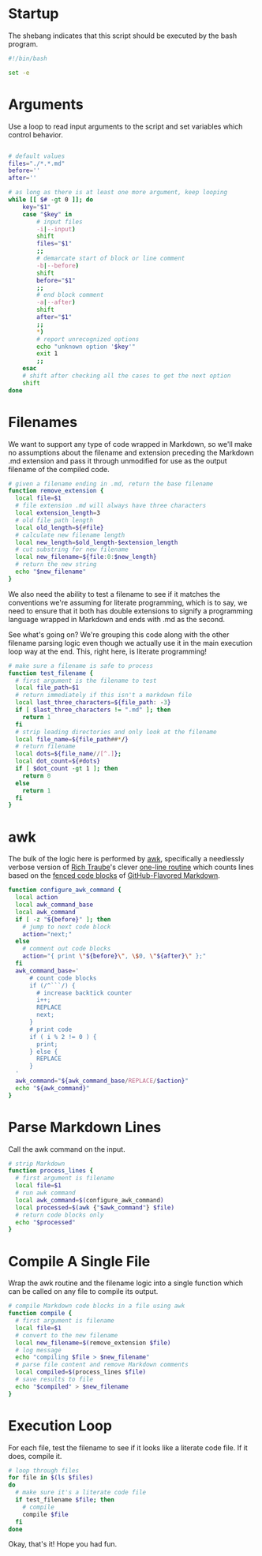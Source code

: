 # Startup #

The shebang indicates that this script should be executed by the bash program.

```bash
#!/bin/bash

set -e
```

# Arguments

Use a loop to read input arguments to the script and set variables which control behavior.

```bash

# default values
files="./*.*.md"
before=''
after=''

# as long as there is at least one more argument, keep looping
while [[ $# -gt 0 ]]; do
    key="$1"
    case "$key" in
        # input files
        -i|--input)
        shift
        files="$1"
        ;;
        # demarcate start of block or line comment
        -b|--before)
        shift
        before="$1"
        ;;
        # end block comment
        -a|--after)
        shift
        after="$1"
        ;;
        *)
        # report unrecognized options
        echo "unknown option '$key'"
        exit 1
        ;;
    esac
    # shift after checking all the cases to get the next option
    shift
done
```

# Filenames #

We want to support any type of code wrapped in Markdown, so we'll make no assumptions about the filename and extension preceding the Markdown .md extension and pass it through unmodified for use as the output filename of the compiled code.

```bash
# given a filename ending in .md, return the base filename
function remove_extension {
  local file=$1
  # file extension .md will always have three characters
  local extension_length=3
  # old file path length
  local old_length=${#file}
  # calculate new filename length
  local new_length=$old_length-$extension_length
  # cut substring for new filename
  local new_filename=${file:0:$new_length}
  # return the new string
  echo "$new_filename"
}
```

We also need the ability to test a filename to see if it matches the conventions we're assuming for literate programming, which is to say, we need to ensure that it both has double extensions to signify a programming language wrapped in Markdown and ends with .md as the second.

See what's going on? We're grouping this code along with the other filename parsing logic even though we actually use it in the main execution loop way at the end. This, right here, is literate programming!

```bash
# make sure a filename is safe to process
function test_filename {
  # first argument is the filename to test
  local file_path=$1
  # return immediately if this isn't a markdown file
  local last_three_characters=${file_path: -3}
  if [ $last_three_characters != ".md" ]; then
    return 1
  fi
  # strip leading directories and only look at the filename
  local file_name=${file_path##*/}
  # return filename
  local dots=${file_name//[^.]};
  local dot_count=${#dots}
  if [ $dot_count -gt 1 ]; then
    return 0
  else
    return 1
  fi
}
```

# awk

The bulk of the logic here is performed by [awk](https://www.gnu.org/software/gawk/manual/gawk.html), specifically a needlessly verbose version of [Rich Traube](https://github.com/trauber)'s clever [one-line routine](https://gist.github.com/trauber/4955706) which counts lines based on the [fenced code blocks](https://help.github.com/articles/creating-and-highlighting-code-blocks/) of [GitHub-Flavored Markdown](https://github.github.com/gfm/).

```bash
function configure_awk_command {
  local action
  local awk_command_base
  local awk_command
  if [ -z "${before}" ]; then
    # jump to next code block
    action="next;"
  else
    # comment out code blocks
    action="{ print \"${before}\", \$0, \"${after}\" };"
  fi
  awk_command_base='
      # count code blocks
      if (/^```/) {
        # increase backtick counter
        i++;
        REPLACE
        next;
      }
      # print code
      if ( i % 2 != 0 ) {
        print;
      } else {
        REPLACE
      }
  '
  awk_command="${awk_command_base/REPLACE/$action}"
  echo "${awk_command}"
}
```

# Parse Markdown Lines #

Call the awk command on the input.

```bash
# strip Markdown
function process_lines {
  # first argument is filename
  local file=$1
  # run awk command
  local awk_command=$(configure_awk_command)
  local processed=$(awk {"$awk_command"} $file)
  # return code blocks only
  echo "$processed"
}
```

# Compile A Single File #

Wrap the awk routine and the filename logic into a single
function which can be called on any file to compile its output.

```bash
# compile Markdown code blocks in a file using awk
function compile {
  # first argument is filename
  local file=$1
  # convert to the new filename
  local new_filename=$(remove_extension $file)
  # log message
  echo "compiling $file > $new_filename"
  # parse file content and remove Markdown comments
  local compiled=$(process_lines $file)
  # save results to file
  echo "$compiled" > $new_filename
}
```

# Execution Loop #

For each file, test the filename to see if it looks like a literate code file. If it does, compile it.

```bash
# loop through files
for file in $(ls $files)
do
  # make sure it's a literate code file
  if test_filename $file; then
    # compile
    compile $file
  fi
done
```

Okay, that's it! Hope you had fun.
